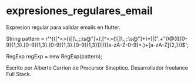 # expresiones_regulares_email
Expresion regular para validar emails en flutter.

String pattern = r'^(([^<>()[\]\\.,;:\s@\"]+(\.[^<>()[\]\\.,;:\s@\"]+)*)|(\".+\"))@((\[[0-9]{1,3}\.[0-9]{1,3}\.[0-9]{1,3}\.[0-9]{1,3}\])|(([a-zA-Z\-0-9]+\.)+[a-zA-Z]{2,}))$';
 
RegExp regExp  = new RegExp(pattern);

Escrito por Alberto Carrion de Precursor Sinaptico. Desarrollador freelance Full Stack.
